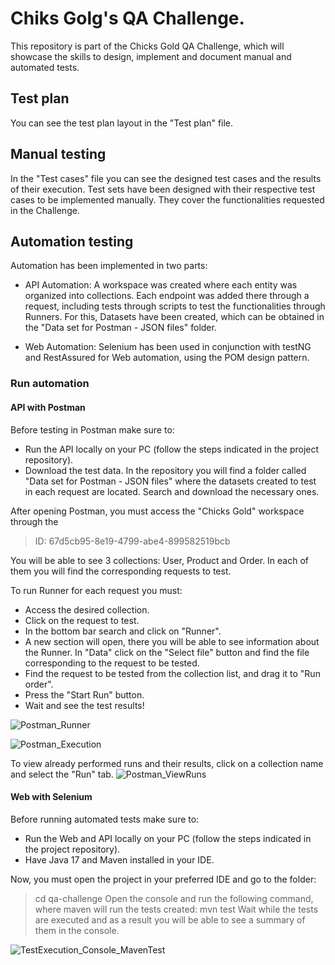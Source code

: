 # Chiks Golg's QA Challenge. 

This repository is part of the Chicks Gold QA Challenge, which will showcase the skills to design, implement and document manual and automated tests.

## Test plan

You can see the test plan layout in the "Test plan" file.

## Manual testing

In the "Test cases" file you can see the designed test cases and the results of their execution.
Test sets have been designed with their respective test cases to be implemented manually. They cover the functionalities requested in the Challenge.

## Automation testing

Automation has been implemented in two parts:

* API Automation: A workspace was created where each entity was organized into collections. Each endpoint was added there through a request, including tests through scripts to test the functionalities through Runners. For this, Datasets have been created, which can be obtained in the "Data set for Postman - JSON files" folder.

* Web Automation: Selenium has been used in conjunction with testNG and RestAssured for Web automation, using the POM design pattern.

### Run automation

#### API with Postman 

Before testing in Postman make sure to:
- Run the API locally on your PC (follow the steps indicated in the project repository).
- Download the test data. In the repository you will find a folder called "Data set for Postman - JSON files" where the datasets created to test in each request are located. Search and download the necessary ones.

After opening Postman, you must access the "Chicks Gold" workspace through the 
> ID: 67d5cb95-8e19-4799-abe4-899582519bcb

You will be able to see 3 collections: User, Product and Order. In each of them you will find the corresponding requests to test.

To run Runner for each request you must:

- Access the desired collection.
- Click on the request to test.
- In the bottom bar search and click on "Runner".
- A new section will open, there you will be able to see information about the Runner. In "Data" click on the "Select file" button and find the file corresponding to the request to be tested.
- Find the request to be tested from the collection list, and drag it to "Run order".
- Press the "Start Run" button.
- Wait and see the test results!

![Postman_Runner](https://github.com/user-attachments/assets/6387d524-1bc9-48d8-b598-c06495a6695c)


![Postman_Execution](https://github.com/user-attachments/assets/44a51bba-a547-4bad-88df-642f95af9950)

To view already performed runs and their results, click on a collection name and select the "Run" tab.
![Postman_ViewRuns](https://github.com/user-attachments/assets/4134c4c7-535e-4558-98a1-b56c1727a725)


#### Web with Selenium 
Before running automated tests make sure to:
- Run the Web and API locally on your PC (follow the steps indicated in the project repository).
- Have Java 17 and Maven installed in your IDE.

Now, you must open the project in your preferred IDE and go to the folder:
> cd qa-challenge
Open the console and run the following command, where maven will run the tests created:
> mvn test
Wait while the tests are executed and as a result you will be able to see a summary of them in the console.

![TestExecution_Console_MavenTest](https://github.com/user-attachments/assets/2aced230-2584-495c-90cc-804f56d5238c)


